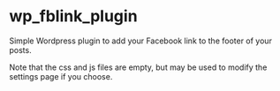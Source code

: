 # wp_fblink_plugin

Simple Wordpress plugin to add your Facebook link to the footer of your posts.

Note that the css and js files are empty, but may be used to modify the settings page if you choose.
